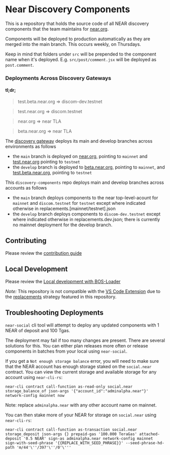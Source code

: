 # Near Discovery Components

This is a repository that holds the source code of all NEAR discovery components that the team maintains for [near.org](https://near.org).

Components will be deployed to production automatically as they are merged into the main branch. This occurs weekly, on Thursdays.

Keep in mind that folders under `src` will be prepended to the component name when it's deployed. E.g. `src/post/comment.jsx` will be deployed as `post.comment`.


### Deployments Across Discovery Gateways
#### tl;dr;
>test.beta.near.org => discom-dev.testnet

>test.near.org => discom.testnet

>near.org => near TLA

>beta.near.org => near TLA

The [discovery gateway](https://github.com/near/near-discovery) deploys its main and develop branches across environments as follows
- the `main` branch is deployed on [near.org](https://near.org), pointing to `mainnet` and [test.near.org](https://test.near.org) pointing to `testnet`
- the `develop` branch is deployed to [beta.near.org](https://beta.near.org), pointing to `mainnet`, and [test.beta.near.org](https://test.beta.near.org), pointing to `testnet`

This `discovery-components` repo deploys main and develop branches across accounts as follows
- the `main` branch deploys components to the near top-level-acount for `mainnet` and `discom.testnet` for `testnet` except where indicated otherwise in replacements.[mainnet/testnet].json
- the `develop` branch deploys components to `discom-dev.testnet` except where indicated otherwise in replacements.dev.json; there is currently no mainnet deployment for the develop branch.


## Contributing

Please review the [contribution guide](CONTRIBUTING.md)

## Local Development

Please review the [Local development with BOS-Loader](CONTRIBUTING.md#local-development-with-bos-loader)

*Note:* This repository is not compatible with the [VS Code Extension](https://docs.near.org/bos/dev/vscode) due to the [replacements](CONTRIBUTING.md#testing-across-multiple-environments) strategy featured in this repository.

## Troubleshooting Deployments

`near-social` cli tool will attempt to deploy any updated components with 1 NEAR of deposit and 100 Tgas.

The deployment may fail if too many changes are present. There are several solutions for this. You can either plan releases more often or release components in batches from your local using `near-social`.

If you get a `Not enough storage balance` error, you will need to make sure that the NEAR account has enough storage staked on the `social.near` contract. You can view the current storage and available storage for any account using `near-cli-rs`:

`near-cli contract call-function as-read-only social.near storage_balance_of json-args '{"account_id":"adminalpha.near"}' network-config mainnet now`

Note: replace `adminalpha.near` with any other account name on mainnet.

You can then stake more of your NEAR for storage on `social.near` using `near-cli-rs`:

`near-cli contract call-function as-transaction social.near storage_deposit json-args {} prepaid-gas '100.000 TeraGas' attached-deposit '0.5 NEAR' sign-as adminalpha.near network-config mainnet sign-with-seed-phrase '{{REPLACE_WITH_SEED_PHRASE}}' --seed-phrase-hd-path 'm/44'\''/397'\''/0'\'''`
